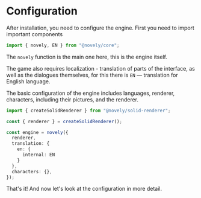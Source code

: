 # Configuration

After installation, you need to configure the engine. First you need to import important components

```ts
import { novely, EN } from "@novely/core";
```

The `novely` function is the main one here, this is the engine itself.

The game also requires localization - translation of parts of the interface, as well as the dialogues themselves, for this there is `EN` — translation for English language.

The basic configuration of the engine includes languages, renderer, characters, including their pictures, and the renderer.

```ts
import { createSolidRenderer } from "@novely/solid-renderer";

const { renderer } = createSolidRenderer();

const engine = novely({
  renderer,
  translation: {
    en: {
      internal: EN
    }
  },
  characters: {},
});
```

That's it! And now let's look at the configuration in more detail.
